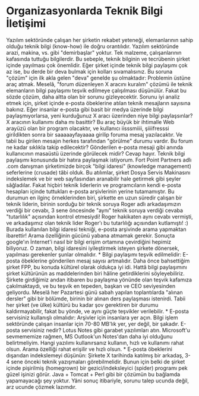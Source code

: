 # Organizasyonlarda Teknik Bilgi İletişimi

Yazılım sektöründe çalışan her şirketin rekabet yeteneği,
elemanlarının sahip olduğu teknik bilgi (know-how) ile doğru
orantılıdır. Yazılım sektöründe arazi, makina, vs. gibi "demirbaşlar"
yoktur. Tek malzeme, çalışanlarının kafasında tuttuğu bilgilerdir.  Bu
sebeple, teknik bilginin ve tecrübenin şirket içinde yayılması çok
önemlidir. Eğer şirket içinde teknik bilgi paylaşımı çok az ise, bu
derde bir deva bulmak için kolları sıvamalısınız.  Bu soruna "çözüm"
için ilk akla gelen "deva" genelde şu olmaktadır: Problemin üstüne
araç atmak. Meselâ, "forum düzenleyen X aracını kuralım" çözümü ile
teknik elemanların bilgi paylaşımı teşvik edilmeye çalışılması
düşünülür. Fakat bu sözde çözüm, daha altta olan bir sorunu
gizleyecektir.  Sorunu iyi analiz etmek için, şirket içinde e-posta
öbeklerine atılan teknik mesajların sayısına bakınız. Eğer insanlar
e-posta gibi basit bir medya üzerinde bilgi paylaşmıyorlarsa, yeni
kurduğunuz X aracı üzerinden niye bilgi paylaşsınlar?  X aracının
kullanımı daha mı basittir? Bu araç büyük bir ihtimalle Web arayüzü
olan bir program olacaktır, ve kullanıcı iisssmiiii, şiiiifresssi
girildikten sonra bir saaaaayfayaaaa girilip foruma mesaj
yazılacaktır. Ve tabii bu girilen mesajın herkes tarafından "görülme"
durumu vardır. Bu forum ne kadar sıklıkla takip edilecektir?
Gönderilen e-posta mesaji gibi anında kullanıcının masaüstü üzerinde
görülecek midir? Cevap hayır.  Teknik bilgi paylaşımı konusunda bir
hatıra paylaşmak istiyorum. Fort Point Partners adlı .com danışman
şirketimizde birçok "bilgi idaresi" (knowledge management) seferlerine
(crusade) tâbi olduk. Bu atılımlar, şirket Dosya Servis Makinasını
indekslemek ve bir web sayfasından aranabilir hale getirmek gibi
şeyler sâğladılar. Fakat hiçbiri teknik liderlerin ve programcıların
kendi e-posta hesapları içinde tuttukları e-posta arşivlerinin yerine
tutamamıştır. Bu durumun en ilginç örneklerinden biri, şirkette en
uzun süredir çalışan bir teknik liderin, birinin sorduğu bir teknik
soruya Roger adlı arkadaşımızın verdiği bir cevabı, 3 sene öncesinde
"aynı" teknik soruya verdiği cevaba "tutarlılık" açısından kontrol
etmesiydi! Roger hakikaten aynı cevabı vermişti, ve arkadaşımız olan
teknik lider Roger'ı bu tutarlılığı açısından kutlamıştı! :) Burada
kullanılan bilgi idaresi tekniği, e-posta arşivinde arama yapmaktan
ibarettir! Arama özelliğinin gücünü yabana atmamak gerekir. Sonuçta
google'ın İnternet'i nasıl bir bilgi erişim ortamına çevirdiğini
hepimiz biliyoruz.  O zaman, bilgi idaresini iyileştirmek isteyen
şirkete dönersek, yapılması gerekenler şunlar olmalıdır.  * Bilgi
paylaşımı teşvik edilmelidir: E-posta öbeklerine gönderilen mesaj
sayısı artmalıdır. Daha önce bahsettiğim şirket FPP, bu konuda
kültürel olarak oldukça iyi idi. Hattâ bilgi paylaşımını şirket
kültürünün as maddelerinden biri hâline getirdiklerini
söyleyebiliriz. Şirkete girdiğimiz andan itibaren bu paylaşma yönünde
olan teşvik kafamıza çakılmaktaydı, ve bu teşvik en tepeden, başkan ve
CEO seviyesinden geliyordu. Meselâ her Pazartesi günü sabah yapılan
toplantılarda "alınan dersler" gibi bir bölümde, birinin bir alınan
ders paylaşması istenirdi. Tabii her şirket (ve ülke) kültürü bu kadar
şov gerektiren bir durumu kaldırmayabilir, fakat bu yönde, ve aynı
güçte teşvikler verilebilir.  * E-posta servisiniz kullanışlı
olmalıdır: Arşivler için insanlara yer açın. Bilgi işlem sektöründe
çalışan insanlar için 70-80 MB'lık yer, yer değil, bir
şakadır. E-posta servisiniz nedir? Lotus Notes gibi garabet
yazılımları atın. Microsoft'u sevmememize rağmen, MS Outlook'un
Notes'dan daha iyi olduğunu belirtmeliyim. Hangi yazılımı
kullanırsanız kullanın, hızlı ve kullanımı rahat olsun. Arama özelliği
rahat erişilir ve hızlı olsun.  * E-posta öbeklerini dışarıdan
indekslemeyi düşünün: Şirkete X tarihinda katılmış bir arkadaş, 3-4
sene önceki teknik yazışmaları görebilmelidir. Bunun için belki de
şirket içinde pişirilmiş (homegrown) bir gezici/indeksleyici (spider)
programı pek güzel işinizi görür. Java + Tomcat + Perl gibi bir
çözümün bu bağlamda yapamayacağı şey yoktur.  Yâni sonuç itibariyle,
sorunu talep ucunda değil, arz ucunde çözmek lazımdır.




